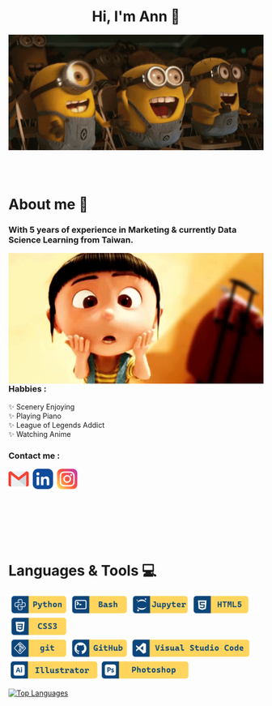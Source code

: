 <!--招呼語-->
<div>
  <h1 align = "center", class = "heading-element">Hi, I'm Ann 👋
  </h1>
</div>

<!--首圖-->
<div align="center">
  <img alt="GIF" align="center"
       src="https://raw.githubusercontent.com/minianns/minianns/refs/heads/main/images/Minions-Excited.webp">
</div>
</br>
</br>
</br>

<!-- About me-->
# About me 💬
### With 5 years of experience in Marketing & currently Data Science Learning from Taiwan.
<img hight="550" width="600" alt="GIF" align="right" src="https://github.com/minianns/minianns/blob/main/images/Agnes.gif">

### Habbies :
✨ Scenery Enjoying</br>
✨ Playing Piano</br>
✨ League of Legends Addict</br>
✨ Watching Anime

### Contact me :
<a href="mailto:minianns48@gmail.com"><img align="top" alt="Gmail" width="40" height="40" src="https://github.com/minianns/minianns/blob/main/images/gmail.png" /></a>&nbsp;&nbsp;<a href=""><img align="top" alt="Linkedin" width="40" height="40" src="https://github.com/minianns/minianns/blob/main/images/linkedin.png" /></a>&nbsp;&nbsp;<a href="https://www.instagram.com/minianns48?igsh=MWg0dWhsYmVzdGdmNw%3D%3D&utm_source=qr"><img align="top" alt="Linkedin" width="40" height="40" src="https://github.com/minianns/minianns/blob/main/images/instagram.png" /></a>
</br>
</br>
</br>
</br>
</br>
</br>
</br>

# Languages & Tools 💻

<p align="left">

  <a href="https://www.python.org/" target="_blank">
<img src="https://github.com/minianns/minianns/blob/main/images/Git%20hub%20icon-01.png" alt="python" width="120" hight="50"><a href="https://git-scm.com/" target="_blank"><img src="https://github.com/minianns/minianns/blob/main/images/Git%20hub%20icon-02.png" alt="bash"  width="120" hight="50"><a href=""><img src="https://github.com/minianns/minianns/blob/main/images/Git%20hub%20icon-09.png" alt="jupyter"  width="120" hight="50"><img src="https://github.com/minianns/minianns/blob/main/images/Git%20hub%20icon-05.png" alt="HTML5" width="120" hight="50"><img src="https://github.com/minianns/minianns/blob/main/images/Git%20hub%20icon-06.png" alt="CSS3" width="120" hight="50">
  
</br>   
  <a href="https://git-scm.com/" target="_blank"><img src="https://github.com/minianns/minianns/blob/main/images/Git%20hub%20icon-03.png" alt="git" width="120" hight="50"><a href="https://github.com/" target="_blank"><img src="https://github.com/minianns/minianns/blob/main/images/Git%20hub%20icon-07.png" alt="GitHub" width="120" hight="50"><a href="https://code.visualstudio.com/"><img src="https://github.com/minianns/minianns/blob/main/images/Git%20hub%20icon-04.png" alt="VS code" width="240" hight="50">
</br>
  <a href="https://www.adobe.com/apps/all/all-platforms/pdp/illustrator?source=apps" target="_blank"><img src="https://github.com/minianns/minianns/blob/main/images/Git%20hub%20icon-08.png" alt="illustrator" width="180" hight="50"><a href="https://www.adobe.com/apps/all/all-platforms/pdp/photoshop?source=apps" target="_blank"><img src="https://github.com/minianns/minianns/blob/main/images/Git%20hub%20icon-12.png" alt="Phototshop" width="180" hight="50">
</p>

<img src="https://github-readme-stats.vercel.app/api/top-langs/?username=minianns&langs_count=5&title_color=FFFFFF&text_color=FFD55E&icon_color=FFD55E&bg_color=0C457A&hide_border=true&locale=en&custom_title=Top%20%Languages" alt="Top Languages">

</br>


